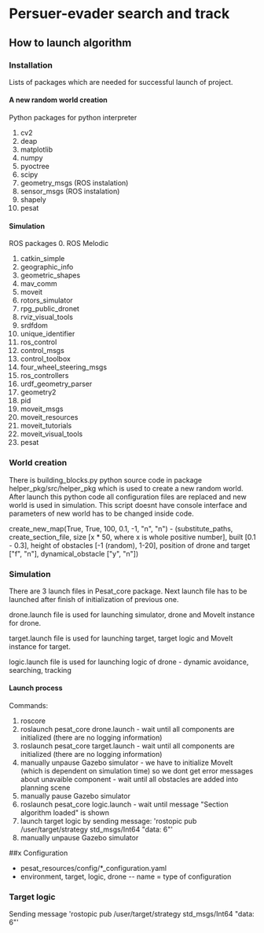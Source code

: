 # Persuer-evader search and track

## How to launch algorithm
### Installation
Lists of packages which are needed for successful launch of project.   

#### A new random world creation
Python packages for python interpreter
1. cv2
2. deap
3. matplotlib
4. numpy
5. pyoctree
6. scipy
7. geometry_msgs (ROS instalation)
8. sensor_msgs (ROS instalation)
9. shapely
10. pesat


#### Simulation
ROS packages 
0. ROS Melodic
1. catkin_simple
2. geographic_info
3. geometric_shapes
4. mav_comm
5. moveit
6. rotors_simulator
7. rpg_public_dronet
8. rviz_visual_tools
9. srdfdom
10. unique_identifier
11. ros_control
12. control_msgs
13. control_toolbox
14. four_wheel_steering_msgs
15. ros_controllers
16. urdf_geometry_parser
17. geometry2
18. pid
19. moveit_msgs
20. moveit_resources
21. moveit_tutorials
22. moveit_visual_tools
23. pesat

### World creation
There is building_blocks.py python source code in package helper_pkg/src/helper_pkg which is used to create a new random world. After launch this python code all configuration files are replaced and new world is used in simulation. This script doesnt have console interface and parameters of new world has to be changed inside code. 

create_new_map(True, True, 100, 0.1, -1, "n", "n") - (substitute_paths, create_section_file, size [x * 50, where x is whole positive number], built [0.1 - 0.3], height of obstacles [-1 (random), 1-20], position of drone and target ["f", "n"], dynamical_obstacle ["y", "n"])

### Simulation
There are 3 launch files in Pesat_core package. Next launch file has to be launched after finish of initialization of previous one.

drone.launch file is used for launching simulator, drone and MoveIt instance for drone.

target.launch file is used for launching target, target logic and MoveIt instance for target.

logic.launch file is used for launching logic of drone - dynamic avoidance, searching, tracking

#### Launch process
Commands:
1. roscore
2. roslaunch pesat_core drone.launch - wait until all components are initialized (there are no logging information)
3. roslaunch pesat_core target.launch - wait until all components are initialized (there are no logging information)
4. manually unpause Gazebo simulator - we have to initialize MoveIt (which is dependent on simulation time) so we dont get error messages about unavaible component - wait until all obstacles are added into planning scene
5. manually pause Gazebo simulator
6. roslaunch pesat_core logic.launch - wait until message "Section algorithm loaded" is shown
7. launch target logic by sending message: 'rostopic pub /user/target/strategy std_msgs/Int64 "data: 6"'
8. manually unpause Gazebo simulator


##x Configuration
- pesat_resources/config/*_configuration.yaml
- environment, target, logic, drone -- name = type of configuration

### Target logic 
Sending message 'rostopic pub /user/target/strategy std_msgs/Int64 "data: 6"'



